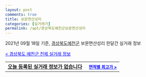 ```yaml
---
layout: post
comments: true
title: 보문면산성리
categories: [실거래가]
permalink: /apt/경상북도예천군보문면산성리
---
```


2021년 09월 18일 기준, <a href="/apt/경상북도예천군">경상북도예천군</a> 보문면산성리 한달간 실거래 정보

<a style="color: blue;" href="/apt/경상북도예천군">< 경상북도 예천군 전체 실거래 정보</a>
<!---- start ---->
<table>
  <tr>
    <td colspan="4" style="font-weight: bold;"><a href="/apt/경상북도예천군보문면산성리{name_without_space}">오늘 등록된 실거래 정보가 없습니다</a> &nbsp;&nbsp;&nbsp; <a style="color: blue; font-size: smaller;" href="/apt/경상북도예천군보문면산성리{name_without_space}">면적별 최고가 ></a></td>
  </tr>
    
</table>
<!---- end ---->
    